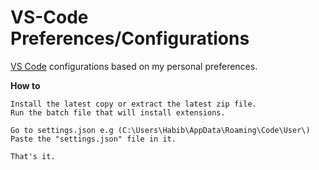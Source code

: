 # VS-Code Preferences/Configurations

[VS Code](https://code.visualstudio.com/) configurations based on my personal preferences.

**How to**

```text
Install the latest copy or extract the latest zip file.
Run the batch file that will install extensions.

Go to settings.json e.g (C:\Users\Habib\AppData\Roaming\Code\User\)
Paste the "settings.json" file in it.

That's it.
```
